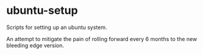 # ubuntu-setup
Scripts for setting up an ubuntu system.

An attempt to mitigate the pain of rolling forward every 6 months to the new
bleeding edge version.
